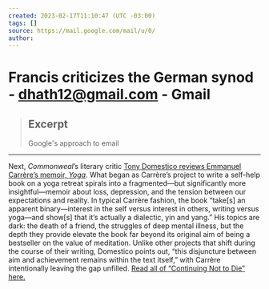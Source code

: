```yaml
---
created: 2023-02-17T11:10:47 (UTC -03:00)
tags: []
source: https://mail.google.com/mail/u/0/
author: 
---
```


# Francis criticizes the German synod - dhath12@gmail.com - Gmail

> ## Excerpt
> Google's approach to email

---
Next, *Commonweal*’s literary critic [Tony Domestico reviews Emmanuel Carrère’s memoir, *Yoga*](https://commonwealmagazine.us6.list-manage.com/track/click?u=5737e359db8977ed9866c025c&id=8334d55eb1&e=c2c64dc703). What began as Carrère’s project to write a self-help book on a yoga retreat spirals into a fragmented—but significantly more insightful—memoir about loss, depression, and the tension between our expectations and reality. In typical Carrère fashion, the book “take\[s\] an apparent binary—interest in the self versus interest in others, writing versus yoga—and show\[s\] that it’s actually a dialectic, yin and yang.” His topics are dark: the death of a friend, the struggles of deep mental illness, but the depth they provide elevate the book far beyond its original aim of being a bestseller on the value of meditation. Unlike other projects that shift during the course of their writing, Domestico points out, “this disjuncture between aim and achievement remains within the text itself,” with Carrère intentionally leaving the gap unfilled. [Read all of “Continuing Not to Die” here.](https://commonwealmagazine.us6.list-manage.com/track/click?u=5737e359db8977ed9866c025c&id=99979918ed&e=c2c64dc703)
